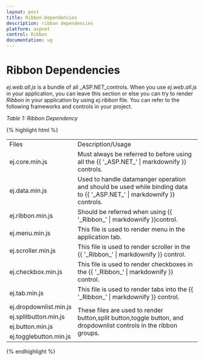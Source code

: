 ```yaml
---
layout: post
title: Ribbon-Dependencies
description: ribbon dependencies
platform: aspnet
control: Ribbon
documentation: ug
---
```


# Ribbon Dependencies

_ej.web.all.js_ is a bundle of all _ASP.NET_controls. When you use _ej.web.all.js_ in your application, you can leave this section or else you can try to render _Ribbon_ in your application by using _ej.ribbon_ file. You can refer to the following frameworks and controls in your project.



_Table 1: Ribbon Dependency_

{% highlight html %}

<table>
<tr>
<td>
Files                          </td><td>
Description/Usage </td></tr>
<tr>
<td>
ej.core.min.js</td><td>
Must always be referred to before using all the {{ '_ASP.NET_' | markdownify }} controls.</td></tr>
<tr>
<td>
ej.data.min.js</td><td>
Used to handle datamanger operation and should be used while binding data to {{ '_ASP.NET_' | markdownify }} controls.</td></tr>
<tr>
<td>
ej.ribbon.min.js</td><td>
Should be referred when using {{ '_Ribbon_' | markdownify }}control.</td></tr>
<tr>
<td>
ej.menu.min.js</td><td>
This file is used to render menu in the application tab.</td></tr>
<tr>
<td>
ej.scroller.min.js</td><td>
This file is used to render scroller in the {{ '_Ribbon_' | markdownify }} control.</td></tr>
<tr>
<td>
ej.checkbox.min.js</td><td>
This file is used to render checkboxes in the {{ '_Ribbon_' | markdownify }} control.</td></tr>
<tr>
<td>
ej.tab.min.js</td><td>
This file is used to render tabs into the {{ '_Ribbon_' | markdownify }} control.</td></tr>
<tr>
<td>
ej.dropdownlist.min.js</td><td rowspan = "4">
  These files are used to render button,split button,toggle button, and dropdownlist controls in the ribbon groups.</td></tr>
<tr>
<td>
ej.splitbutton.min.js</td></tr>
<tr>
<td>
ej.button.min.js</td></tr>
<tr>
<td>
ej.togglebutton.min.js</td></tr>
</table>

{% endhighlight %}
